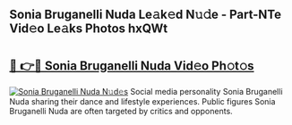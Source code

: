 ## Sonia Bruganelli Nuda Le𝚊k𝚎d N𝚞𝚍e - Part-NTe Vid𝚎o Le𝚊ks Photos hxQWt

# <h2><a href="http://fbd88f8.evod.top/?m=Sonia+Bruganelli+Nuda">🔗 👉🔴 Sonia Bruganelli Nuda Vid𝚎o Ph𝚘t𝚘s</a></h2>

[![Sonia Bruganelli Nuda N𝚞d𝚎s](https://i.imgur.com/8V9OHl7.gif)](http://fbd88f8.evod.top/?m=Sonia+Bruganelli+Nuda)
Social media personality Sonia Bruganelli Nuda sharing their dance and lifestyle experiences. Public figures Sonia Bruganelli Nuda are often targeted by critics and opponents. 
